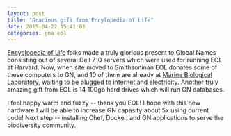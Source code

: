 ```yaml
---
layout: post
title: "Gracious gift from Encylopedia of Life"
date: 2015-04-22 15:41:03
categories: gna eol
---
```


[Encyclopedia of Life][eol] folks made a truly glorious present to Global Names
consisting out of several Dell 710 servers which were used for running EOL at
Harvard. Now, when site moved to Smithsoninan EOL donates some of these
computers to GN, and 10 of them are already at [Marine Biological
Laboratory][mbl], waiting to be plugged to internet and electricity. Another
truly amazing gift from EOL is 14 100gb hard drives which will run GN
databases.

I feel happy warm and fuzzy -- thank you EOL! I hope with this new
hardware I will be able to increase GN capasity about 5x using current code!
Next step -- installing Chef, Docker, and GN applications to serve the
biodiversity community.

[eol]: http://eol.org
[mbl]: http://mbl.edu
